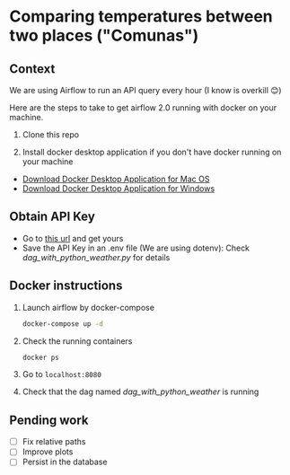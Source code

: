 # Comparing temperatures between two places ("Comunas")

## Context

We are using Airflow to run an API query every hour (I know is overkill 😊)

Here are the steps to take to get airflow 2.0 running with docker on your machine. 
1. Clone this repo

1. Install docker desktop application if you don't have docker running on your machine
- [Download Docker Desktop Application for Mac OS](https://hub.docker.com/editions/community/docker-ce-desktop-mac)
- [Download Docker Desktop Application for Windows](https://hub.docker.com/editions/community/docker-ce-desktop-windows)

## Obtain API Key

- Go to [this url](http://api.weatherapi.com/) and get yours
- Save the API Key in an .env file (We are using dotenv): Check *dag_with_python_weather.py* for details 

## Docker instructions

1. Launch airflow by docker-compose
    ```bash
    docker-compose up -d
    ```

2. Check the running containers
    ```bash
    docker ps
    ```

3. Go to `localhost:8080`

4. Check that the dag named *dag_with_python_weather* is running

## Pending work

- [ ] Fix relative paths
- [ ] Improve plots
- [ ] Persist in the database
